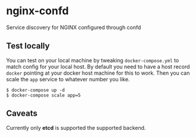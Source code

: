 # nginx-confd
Service discovery for NGINX configured through confd

## Test locally
You can test on your local machine by tweaking `docker-compose.yml` to match config for your local host.
By default you need to have a host record `docker` pointing at your docker host machine for this to work.
Then you can scale the `app` service to whatever number you like.

```
$ docker-compose up -d
$ docker-compose scale app=5
```

## Caveats
Currently only **etcd** is supported the supported backend.
